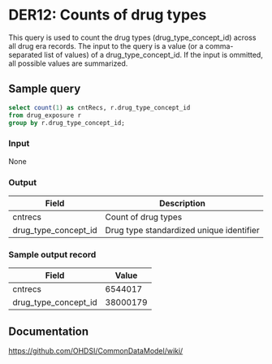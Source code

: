 # DER12: Counts of drug types

This query is used to count the drug types (drug_type_concept_id) across all drug era records. The input to the query is a value (or a comma-separated list of values) of a drug_type_concept_id. If the input is ommitted, all possible values are summarized.

## Sample query
```sql
select count(1) as cntRecs, r.drug_type_concept_id
from drug_exposure r
group by r.drug_type_concept_id;
```

### Input

None

### Output

|  Field |  Description |
| --- | --- |
| cntrecs |  Count of drug types |
| drug_type_concept_id | Drug type standardized unique identifier |

### Sample output record

|  Field |  Value |
| --- | --- |
| cntrecs | 6544017 |
| drug_type_concept_id | 38000179 |

## Documentation
https://github.com/OHDSI/CommonDataModel/wiki/
